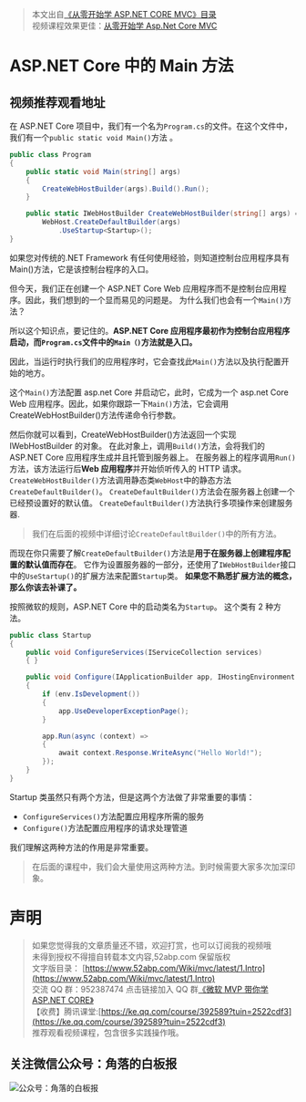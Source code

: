 > 本文出自[《从零开始学 ASP.NET CORE MVC》目录](https://www.52abp.com/wiki/mvc/0.1.4/1.Intro) </br>
> 视频课程效果更佳：[从零开始学 Asp.Net Core MVC](https://study.163.com/course/courseMain.htm?courseId=1209215803&share=2&shareId=400000000309007) </br>

# ASP.NET Core 中的 Main 方法

## 视频推荐观看地址

在 ASP.NET Core 项目中，我们有一个名为`Program.cs`的文件。在这个文件中，我们有一个`public static void Main()`方法 。

```csharp
public class Program
{
    public static void Main(string[] args)
    {
        CreateWebHostBuilder(args).Build().Run();
    }

    public static IWebHostBuilder CreateWebHostBuilder(string[] args) =>
        WebHost.CreateDefaultBuilder(args)
            .UseStartup<Startup>();
}
```

如果您对传统的.NET Framework 有任何使用经验，则知道控制台应用程序具有 Main()方法，它是该控制台程序的入口。

但今天，我们正在创建一个 ASP.NET Core Web 应用程序而不是控制台应用程序。因此，我们想到的一个显而易见的问题是。
为什么我们也会有一个`Main()`方法？

所以这个知识点，要记住的。**ASP.NET Core 应用程序最初作为控制台应用程序启动，而`Program.cs`文件中的`Main（)`方法就是入口。**

因此，当运行时执行我们的应用程序时，它会查找此`Main()`方法以及执行配置开始的地方。

这个`Main()`方法配置 asp.net Core 并启动它，此时，它成为一个 asp.net Core Web 应用程序。因此，如果你跟踪一下`Main()`方法，它会调用 CreateWebHostBuilder()方法传递命令行参数。

然后你就可以看到，CreateWebHostBuilder()方法返回一个实现 IWebHostBuilder 的对象。
在此对象上，调用`Build()`方法，会将我们的 ASP.NET Core 应用程序生成并且托管到服务器上。
在服务器上的程序调用`Run()` 方法，该方法运行后**Web 应用程序**并开始侦听传入的 HTTP 请求。
`CreateWebHostBuilder()`方法调用静态类`WebHost`中的静态方法`CreateDefaultBuilder()`。
`CreateDefaultBuilder()`方法会在服务器上创建一个已经预设置好的默认值。
`CreateDefaultBuilder()`方法执行多项操作来创建服务器.

> 我们在后面的视频中详细讨论`CreateDefaultBuilder()`中的所有方法。

而现在你只需要了解`CreateDefaultBuilder()`方法是**用于在服务器上创建程序配置的默认值而存在**。
它作为设置服务器的一部分，还使用了`IWebHostBuilder`接口中的`UseStartup()`的扩展方法来配置`Startup`类。
**如果您不熟悉扩展方法的概念， 那么你该去补课了。**

按照微软的规则，ASP.NET Core 中的启动类名为`Startup`。 这个类有 2 种方法。

```csharp
public class Startup
{
    public void ConfigureServices(IServiceCollection services)
    { }

    public void Configure(IApplicationBuilder app, IHostingEnvironment env)
    {
        if (env.IsDevelopment())
        {
            app.UseDeveloperExceptionPage();
        }

        app.Run(async (context) =>
        {
            await context.Response.WriteAsync("Hello World!");
        });
    }
}
```

Startup 类虽然只有两个方法，但是这两个方法做了非常重要的事情：

- `ConfigureServices()`方法配置应用程序所需的服务
- `Configure()`方法配置应用程序的请求处理管道

我们理解这两种方法的作用是非常重要。

> 在后面的课程中，我们会大量使用这两种方法。到时候需要大家多次加深印象。

# 声明

> 如果您觉得我的文章质量还不错，欢迎打赏，也可以订阅我的视频哦 </br>
> 未得到授权不得擅自转载本文内容,52abp.com 保留版权</br>
> 文字版目录： [https://www.52abp.com/Wiki/mvc/latest/1.Intro](https://www.52abp.com/Wiki/mvc/latest/1.Intro) </br>
> 交流 QQ 群：952387474 点击链接加入 QQ 群[《微软 MVP 带你学 ASP.NET CORE》](https://jq.qq.com/?_wv=1027&k=5nq4PFQ)</br>
> 【收费】腾讯课堂:[https://ke.qq.com/course/392589?tuin=2522cdf3](https://ke.qq.com/course/392589?tuin=2522cdf3) </br>
> 推荐观看视频课程，包含很多实践操作哦。

## 关注微信公众号：角落的白板报

![公众号：角落的白板报](https://upload-images.jianshu.io/upload_images/1979022-f19c505c18160c16.png)
